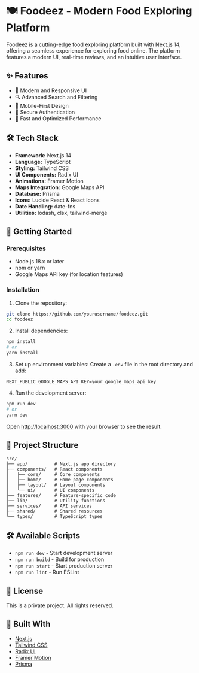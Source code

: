 # 🍽️ Foodeez - Modern Food Exploring Platform

Foodeez is a cutting-edge food exploring platform built with Next.js 14, offering a seamless experience for exploring food online. The platform features a modern UI, real-time reviews, and an intuitive user interface.

## ✨ Features

- 🎨 Modern and Responsive UI
- 🔍 Advanced Search and Filtering
- 📱 Mobile-First Design
- 🔐 Secure Authentication
- 🚀 Fast and Optimized Performance

## 🛠️ Tech Stack

- **Framework:** Next.js 14
- **Language:** TypeScript
- **Styling:** Tailwind CSS
- **UI Components:** Radix UI
- **Animations:** Framer Motion
- **Maps Integration:** Google Maps API
- **Database:** Prisma
- **Icons:** Lucide React & React Icons
- **Date Handling:** date-fns
- **Utilities:** lodash, clsx, tailwind-merge

## 🚀 Getting Started

### Prerequisites

- Node.js 18.x or later
- npm or yarn
- Google Maps API key (for location features)

### Installation

1. Clone the repository:
```bash
git clone https://github.com/yourusername/foodeez.git
cd foodeez
```

2. Install dependencies:
```bash
npm install
# or
yarn install
```

3. Set up environment variables:
Create a `.env` file in the root directory and add:
```env
NEXT_PUBLIC_GOOGLE_MAPS_API_KEY=your_google_maps_api_key
```

4. Run the development server:
```bash
npm run dev
# or
yarn dev
```

Open [http://localhost:3000](http://localhost:3000) with your browser to see the result.

## 📁 Project Structure

```
src/
├── app/          # Next.js app directory
├── components/   # React components
│   ├── core/     # Core components
│   ├── home/     # Home page components
│   ├── layout/   # Layout components
│   └── ui/       # UI components
├── features/     # Feature-specific code
├── lib/          # Utility functions
├── services/     # API services
├── shared/       # Shared resources
└── types/        # TypeScript types
```

## 🛠️ Available Scripts

- `npm run dev` - Start development server
- `npm run build` - Build for production
- `npm run start` - Start production server
- `npm run lint` - Run ESLint

## 📝 License

This is a private project. All rights reserved.

## 🙏 Built With

- [Next.js](https://nextjs.org)
- [Tailwind CSS](https://tailwindcss.com)
- [Radix UI](https://www.radix-ui.com)
- [Framer Motion](https://www.framer.com/motion/)
- [Prisma](https://www.prisma.io)
